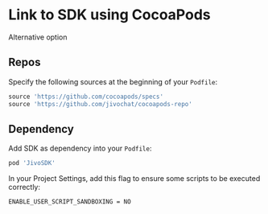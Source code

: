 # Link to SDK using CocoaPods

Alternative option

## Repos

Specify the following sources at the beginning of your `Podfile`:

```ruby
source 'https://github.com/cocoapods/specs' 
source 'https://github.com/jivochat/cocoapods-repo'
```

## Dependency

Add SDK as dependency into your `Podfile`:
```ruby
pod 'JivoSDK'
```

In your Project Settings, add this flag to ensure some scripts to be executed correctly:
```
ENABLE_USER_SCRIPT_SANDBOXING = NO
```
